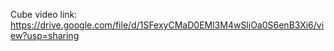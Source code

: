 Cube video link: https://drive.google.com/file/d/1SFexyCMaD0EMl3M4wSljOa0S6enB3Xi6/view?usp=sharing


